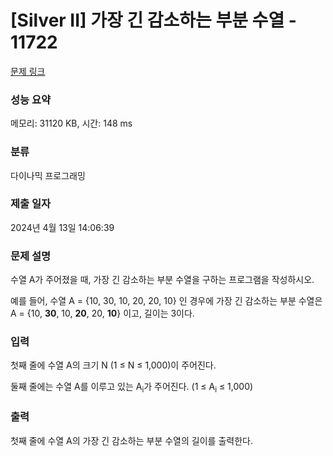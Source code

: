 # [Silver II] 가장 긴 감소하는 부분 수열 - 11722 

[문제 링크](https://www.acmicpc.net/problem/11722) 

### 성능 요약

메모리: 31120 KB, 시간: 148 ms

### 분류

다이나믹 프로그래밍

### 제출 일자

2024년 4월 13일 14:06:39

### 문제 설명

<p>수열 A가 주어졌을 때, 가장 긴 감소하는 부분 수열을 구하는 프로그램을 작성하시오.</p>

<p>예를 들어, 수열 A = {10, 30, 10, 20, 20, 10} 인 경우에 가장 긴 감소하는 부분 수열은 A = {10, <strong>30</strong>, 10, <strong>20</strong>, 20, <strong>10</strong>}  이고, 길이는 3이다.</p>

### 입력 

 <p>첫째 줄에 수열 A의 크기 N (1 ≤ N ≤ 1,000)이 주어진다.</p>

<p>둘째 줄에는 수열 A를 이루고 있는 A<sub>i</sub>가 주어진다. (1 ≤ A<sub>i</sub> ≤ 1,000)</p>

### 출력 

 <p>첫째 줄에 수열 A의 가장 긴 감소하는 부분 수열의 길이를 출력한다.</p>

